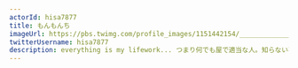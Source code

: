 ```yaml
---
actorId: hisa7877
title: もんもんち
imageUrl: https://pbs.twimg.com/profile_images/1151442154/_______________400x400.png
twitterUsername: hisa7877
description: everything is my lifework... つまり何でも屋で適当な人。知らない事に首突っ込むのが好きです。 Handle monchi もんもんち steam hisa7877
---
```


